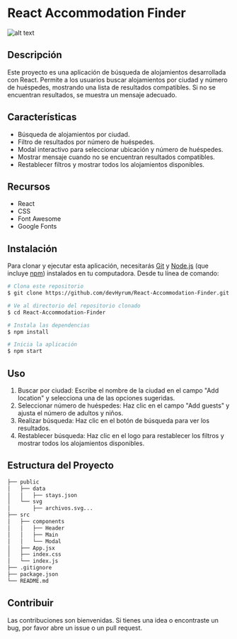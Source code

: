 # React Accommodation Finder
![alt text](</public/demo/Demostración.gif>)
## Descripción
Este proyecto es una aplicación de búsqueda de alojamientos desarrollada con React. Permite a los usuarios buscar alojamientos por ciudad y número de huéspedes, mostrando una lista de resultados compatibles. Si no se encuentran resultados, se muestra un mensaje adecuado.

## Características

- Búsqueda de alojamientos por ciudad.
- Filtro de resultados por número de huéspedes.
- Modal interactivo para seleccionar ubicación y número de huéspedes.
- Mostrar mensaje cuando no se encuentran resultados compatibles.
- Restablecer filtros y mostrar todos los alojamientos disponibles.

##  Recursos

- React
- CSS
- Font Awesome
- Google Fonts

## Instalación

Para clonar y ejecutar esta aplicación, necesitarás [Git](https://git-scm.com) y [Node.js](https://nodejs.org/en/) (que incluye [npm](http://npmjs.com)) instalados en tu computadora. Desde tu línea de comando:

```bash
# Clona este repositorio
$ git clone https://github.com/devHyrum/React-Accommodation-Finder.git

# Ve al directorio del repositorio clonado
$ cd React-Accommodation-Finder

# Instala las dependencias
$ npm install

# Inicia la aplicación
$ npm start
```
## Uso
1. Buscar por ciudad: Escribe el nombre de la ciudad en el campo "Add location" y selecciona una de las opciones sugeridas.
2. Seleccionar número de huéspedes: Haz clic en el campo "Add guests" y ajusta el número de adultos y niños.
3. Realizar búsqueda: Haz clic en el botón de búsqueda para ver los resultados.
4. Restablecer búsqueda: Haz clic en el logo para restablecer los filtros y mostrar todos los alojamientos disponibles.
## Estructura del Proyecto
```bash
├── public
│   ├── data
│   │   ├── stays.json
│   └── svg
│       ├── archivos.svg...
├── src
│   ├── components
│   │   ├── Header
│   │   ├── Main
│   │   └── Modal
│   ├── App.jsx
│   ├── index.css
│   └── index.js
├── .gitignore
├── package.json
└── README.md
```
## Contribuir
Las contribuciones son bienvenidas. Si tienes una idea o encontraste un bug, por favor abre un issue o un pull request.